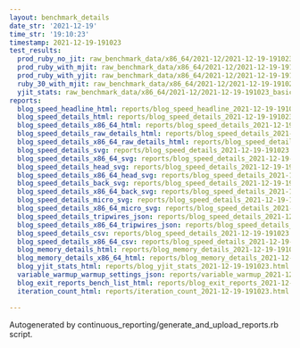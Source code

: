 ```yaml
---
layout: benchmark_details
date_str: '2021-12-19'
time_str: '19:10:23'
timestamp: 2021-12-19-191023
test_results:
  prod_ruby_no_jit: raw_benchmark_data/x86_64/2021-12/2021-12-19-191023_basic_benchmark_prod_ruby_no_jit.json
  prod_ruby_with_mjit: raw_benchmark_data/x86_64/2021-12/2021-12-19-191023_basic_benchmark_prod_ruby_with_mjit.json
  prod_ruby_with_yjit: raw_benchmark_data/x86_64/2021-12/2021-12-19-191023_basic_benchmark_prod_ruby_with_yjit.json
  ruby_30_with_mjit: raw_benchmark_data/x86_64/2021-12/2021-12-19-191023_basic_benchmark_ruby_30_with_mjit.json
  yjit_stats: raw_benchmark_data/x86_64/2021-12/2021-12-19-191023_basic_benchmark_yjit_stats.json
reports:
  blog_speed_headline_html: reports/blog_speed_headline_2021-12-19-191023.html
  blog_speed_details_html: reports/blog_speed_details_2021-12-19-191023.html
  blog_speed_details_x86_64_html: reports/blog_speed_details_2021-12-19-191023.x86_64.html
  blog_speed_details_raw_details_html: reports/blog_speed_details_2021-12-19-191023.raw_details.html
  blog_speed_details_x86_64_raw_details_html: reports/blog_speed_details_2021-12-19-191023.x86_64.raw_details.html
  blog_speed_details_svg: reports/blog_speed_details_2021-12-19-191023.svg
  blog_speed_details_x86_64_svg: reports/blog_speed_details_2021-12-19-191023.x86_64.svg
  blog_speed_details_head_svg: reports/blog_speed_details_2021-12-19-191023.head.svg
  blog_speed_details_x86_64_head_svg: reports/blog_speed_details_2021-12-19-191023.x86_64.head.svg
  blog_speed_details_back_svg: reports/blog_speed_details_2021-12-19-191023.back.svg
  blog_speed_details_x86_64_back_svg: reports/blog_speed_details_2021-12-19-191023.x86_64.back.svg
  blog_speed_details_micro_svg: reports/blog_speed_details_2021-12-19-191023.micro.svg
  blog_speed_details_x86_64_micro_svg: reports/blog_speed_details_2021-12-19-191023.x86_64.micro.svg
  blog_speed_details_tripwires_json: reports/blog_speed_details_2021-12-19-191023.tripwires.json
  blog_speed_details_x86_64_tripwires_json: reports/blog_speed_details_2021-12-19-191023.x86_64.tripwires.json
  blog_speed_details_csv: reports/blog_speed_details_2021-12-19-191023.csv
  blog_speed_details_x86_64_csv: reports/blog_speed_details_2021-12-19-191023.x86_64.csv
  blog_memory_details_html: reports/blog_memory_details_2021-12-19-191023.html
  blog_memory_details_x86_64_html: reports/blog_memory_details_2021-12-19-191023.x86_64.html
  blog_yjit_stats_html: reports/blog_yjit_stats_2021-12-19-191023.html
  variable_warmup_warmup_settings_json: reports/variable_warmup_2021-12-19-191023.warmup_settings.json
  blog_exit_reports_bench_list_html: reports/blog_exit_reports_2021-12-19-191023.bench_list.html
  iteration_count_html: reports/iteration_count_2021-12-19-191023.html

---
```

Autogenerated by continuous_reporting/generate_and_upload_reports.rb script.
